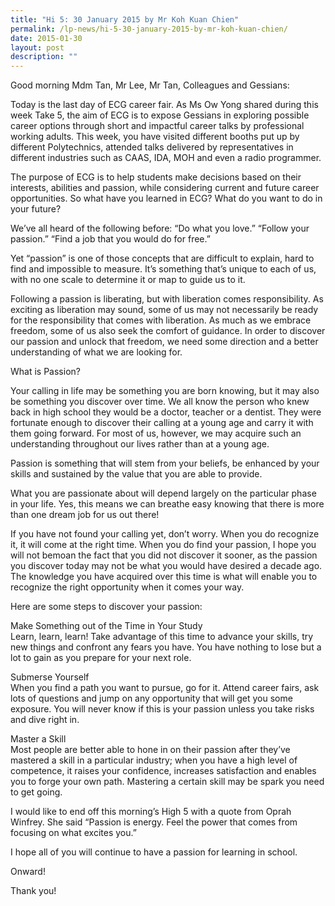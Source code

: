 ```yaml
---
title: "Hi 5: 30 January 2015 by Mr Koh Kuan Chien"
permalink: /lp-news/hi-5-30-january-2015-by-mr-koh-kuan-chien/
date: 2015-01-30
layout: post
description: ""
---
```

Good morning Mdm Tan, Mr Lee, Mr Tan, Colleagues and Gessians:

Today is the last day of ECG career fair. As Ms Ow Yong shared during this week Take 5, the aim of ECG is to expose Gessians in exploring possible career options through short and impactful career talks by professional working adults. This week, you have visited different booths put up by different Polytechnics, attended talks delivered by representatives in different industries such as CAAS, IDA, MOH and even a radio programmer.

The purpose of ECG is to help students make decisions based on their interests, abilities and passion, while considering current and future career opportunities. So what have you learned in ECG? What do you want to do in your future?

We’ve all heard of the following before: “Do what you love.” “Follow your passion.” “Find a job that you would do for free.”

Yet “passion” is one of those concepts that are difficult to explain, hard to find and impossible to measure. It’s something that’s unique to each of us, with no one scale to determine it or map to guide us to it.

Following a passion is liberating, but with liberation comes responsibility. As exciting as liberation may sound, some of us may not necessarily be ready for the responsibility that comes with liberation. As much as we embrace freedom, some of us also seek the comfort of guidance. In order to discover our passion and unlock that freedom, we need some direction and a better understanding of what we are looking for.

What is Passion?

Your calling in life may be something you are born knowing, but it may also be something you discover over time. We all know the person who knew back in high school they would be a doctor, teacher or a dentist. They were fortunate enough to discover their calling at a young age and carry it with them going forward. For most of us, however, we may acquire such an understanding throughout our lives rather than at a young age.

Passion is something that will stem from your beliefs, be enhanced by your skills and sustained by the value that you are able to provide.

What you are passionate about will depend largely on the particular phase in your life. Yes, this means we can breathe easy knowing that there is more than one dream job for us out there!

If you have not found your calling yet, don’t worry. When you do recognize it, it will come at the right time. When you do find your passion, I hope you will not bemoan the fact that you did not discover it sooner, as the passion you discover today may not be what you would have desired a decade ago. The knowledge you have acquired over this time is what will enable you to recognize the right opportunity when it comes your way.

Here are some steps to discover your passion:

Make Something out of the Time in Your Study  
Learn, learn, learn! Take advantage of this time to advance your skills, try new things and confront any fears you have. You have nothing to lose but a lot to gain as you prepare for your next role.

Submerse Yourself  
When you find a path you want to pursue, go for it. Attend career fairs, ask lots of questions and jump on any opportunity that will get you some exposure. You will never know if this is your passion unless you take risks and dive right in.

Master a Skill  
Most people are better able to hone in on their passion after they’ve mastered a skill in a particular industry; when you have a high level of competence, it raises your confidence, increases satisfaction and enables you to forge your own path. Mastering a certain skill may be spark you need to get going.

I would like to end off this morning’s High 5 with a quote from Oprah Winfrey. She said “Passion is energy. Feel the power that comes from focusing on what excites you.”

I hope all of you will continue to have a passion for learning in school.

Onward!

Thank you!